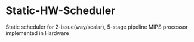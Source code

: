 # Static-HW-Scheduler
Static scheduler for 2-issue(way/scalar), 5-stage pipeline MIPS processor implemented in Hardware
